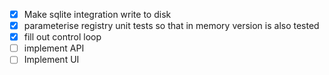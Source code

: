 - [x] Make sqlite integration write to disk
- [x] parameterise registry unit tests so that in memory version is also tested
- [x] fill out control loop
- [ ] implement API
- [ ] Implement UI
